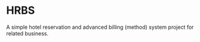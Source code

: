 # HRBS
A simple hotel reservation and advanced billing (method) system project for related business.
